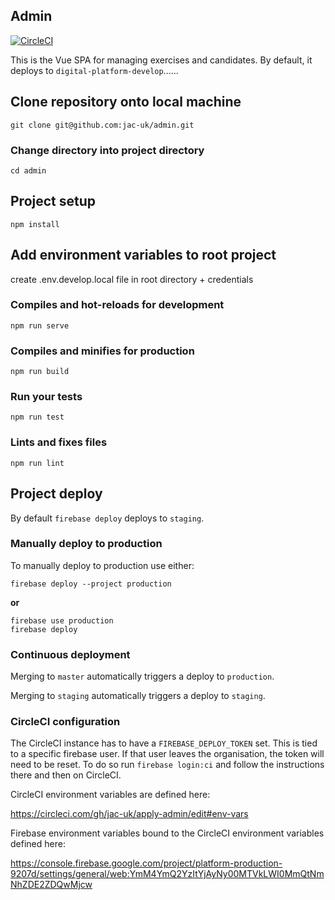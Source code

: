 ## Admin

[![CircleCI](https://circleci.com/gh/jac-uk/apply-admin.svg?style=svg)](https://circleci.com/gh/jac-uk/apply-admin)

This is the Vue SPA for managing exercises and candidates. By default, it deploys to `digital-platform-develop`......

## Clone repository onto local machine
```
git clone git@github.com:jac-uk/admin.git
```
### Change directory into project directory
```
cd admin
```
## Project setup
```
npm install
```

## Add environment variables to root project

create .env.develop.local file in root directory + credentials

### Compiles and hot-reloads for development
```
npm run serve
```

### Compiles and minifies for production
```
npm run build
```

### Run your tests
```
npm run test
```

### Lints and fixes files
```
npm run lint
```

## Project deploy

By default `firebase deploy` deploys to `staging`.

### Manually deploy to production

To manually deploy to production use either:

```
firebase deploy --project production
```

**or**

```
firebase use production
firebase deploy
```

### Continuous deployment

Merging to `master` automatically triggers a deploy to `production`.

Merging to `staging` automatically triggers a deploy to `staging`.


### CircleCI configuration

The CircleCI instance has to have a `FIREBASE_DEPLOY_TOKEN` set.  This is tied to a specific firebase user.  If that user leaves
the organisation, the token will need to be reset.  To do so run `firebase login:ci` and follow the instructions there and then on
CircleCI.

CircleCI environment variables are defined here:

https://circleci.com/gh/jac-uk/apply-admin/edit#env-vars

Firebase environment variables bound to the CircleCI environment variables defined here:

https://console.firebase.google.com/project/platform-production-9207d/settings/general/web:YmM4YmQ2YzItYjAyNy00MTVkLWI0MmQtNmNhZDE2ZDQwMjcw



